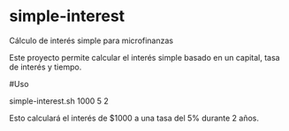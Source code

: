 # simple-interest
Cálculo de interés simple para microfinanzas

Este proyecto permite calcular el interés simple basado en un capital, tasa de interés y tiempo.

#Uso

simple-interest.sh 1000 5 2 

Esto calculará el interés de $1000 a una tasa del 5% durante 2 años.
